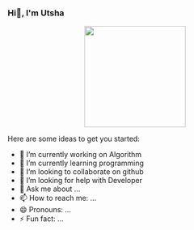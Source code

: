 ### Hi👋, I'm Utsha

<div id="header" align="center">
  <img src="https://media.giphy.com/media/jdPMeyv9rn0hZHh8n9/giphy.gif" width="200" height="200"/>
</div>

Here are some ideas to get you started:

- 🔭 I’m currently working on Algorithm 
- 🌱 I’m currently learning programming
- 👯 I’m looking to collaborate on github
- 🤔 I’m looking for help with Developer
- 💬 Ask me about ...
- 📫 How to reach me: ...
- 😄 Pronouns: ...
- ⚡ Fun fact: ... 
